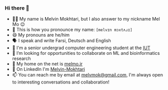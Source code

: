 ### Hi there 👋

- 👩‍💻 My name is Melvin Mokhtari, but I also answer to my nickname Mel Mo 😉
- 📢 This is how you pronounce my name: `[melvɪn mɔxtʌɹɪ]`
- 😄 My pronouns are he/him
- 🗣️ I speak and write Farsi, Deutsch and English
- 🐙 I'm a senior undergrad computer engineering student at the [IUT](https://english.iut.ac.ir/)
- 🤝 I’m looking for opportunities to collaborate on ML and bioinformatics research
- 🔗 My home on the net is [melmo.ir](https://melmo.ir)
- 💼 On LinkedIn I'm [Melvin-Mokhtari](https://www.linkedin.com/in/melvin-mokhtari)
- 📫 You can reach me by email at [melvmok@gmail.com](mailto:melvmok@gmail.com), I'm always open to interesting conversations and collaboration!
